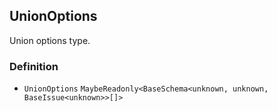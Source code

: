 UnionOptions
------------

Union options type.

### Definition

*   `UnionOptions` `MaybeReadonly<BaseSchema<unknown, unknown, BaseIssue<unknown>>[]>`